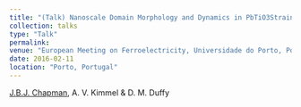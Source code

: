 ```yaml
---
title: "(Talk) Nanoscale Domain Morphology and Dynamics in PbTiO3Strained Ultrathin Films."
collection: talks
type: "Talk"
permalink: 
venue: "European Meeting on Ferroelectricity, Universidade do Porto, Porto, Portugal."
date: 2016-02-11
location: "Porto, Portugal"
---
```


<u>J.B.J. Chapman</u>, A. V. Kimmel & D. M. Duffy
